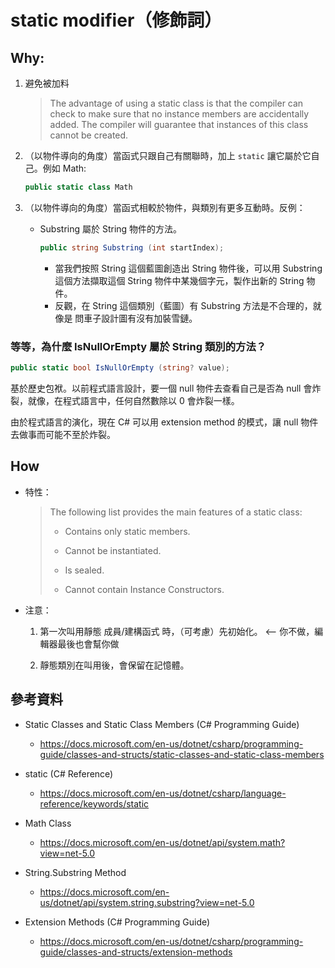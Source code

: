 # static modifier（修飾詞）


## Why: 


1. 避免被加料

   > The advantage of using a static class is that the compiler can check to make sure that no instance members are accidentally added. The compiler will guarantee that instances of this class cannot be created.


1. （以物件導向的角度）當函式只跟自己有關聯時，加上 `static` 讓它屬於它自己。例如 Math:

   ```cs
   public static class Math
   ```


1. （以物件導向的角度）當函式相較於物件，與類別有更多互動時。反例：

   * Substring 屬於 String 物件的方法。

     ```cs
     public string Substring (int startIndex);
     ```

      * 當我們按照 String 這個藍圖創造出 String 物件後，可以用 Substring 這個方法擷取這個 String 物件中某幾個字元，製作出新的 String 物件。
      * 反觀，在 String 這個類別（藍圖）有 Substring 方法是不合理的，就像是 問車子設計圖有沒有加裝雪鏈。 


### 等等，為什麼 IsNullOrEmpty 屬於 String 類別的方法？

  ```cs
  public static bool IsNullOrEmpty (string? value);
  ```

  基於歷史包袱。以前程式語言設計，要一個 null 物件去查看自己是否為 null 會炸裂，就像，在程式語言中，任何自然數除以 0 會炸裂一樣。

  由於程式語言的演化，現在 C# 可以用 extension method 的模式，讓 null 物件去做事而可能不至於炸裂。


## How

* 特性：

  > The following list provides the main features of a static class:
  >
  > * Contains only static members.
  >
  > * Cannot be instantiated.
  >
  > * Is sealed.
  >
  > * Cannot contain Instance Constructors.

* 注意：

  1. 第一次叫用靜態 成員/建構函式 時，（可考慮）先初始化。 <-- 你不做，編輯器最後也會幫你做

  1. 靜態類別在叫用後，會保留在記憶體。


## 參考資料

* Static Classes and Static Class Members (C# Programming Guide)
  * https://docs.microsoft.com/en-us/dotnet/csharp/programming-guide/classes-and-structs/static-classes-and-static-class-members

* static (C# Reference)
  * https://docs.microsoft.com/en-us/dotnet/csharp/language-reference/keywords/static

* Math Class
  * https://docs.microsoft.com/en-us/dotnet/api/system.math?view=net-5.0

* String.Substring Method
  * https://docs.microsoft.com/en-us/dotnet/api/system.string.substring?view=net-5.0

* Extension Methods (C# Programming Guide)
  * https://docs.microsoft.com/en-us/dotnet/csharp/programming-guide/classes-and-structs/extension-methods